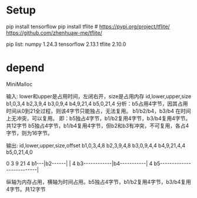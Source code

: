 
# Setup

pip install tensorflow
pip install tflite  # https://pypi.org/project/tflite/  https://github.com/zhenhuaw-me/tflite/ 

pip list:
numpy                        1.24.3
tensorflow                   2.13.1
tflite                       2.10.0

# depend

MiniMalloc

输入:
lower和upper是占用时间，左闭右开，size是占用内存
id,lower,upper,size
b1,0,3,4
b2,3,9,4
b3,0,9,4
b4,9,21,4
b5,0,21,4
分析：b5占用4字节，因其占用时间从0到21全过程，则该4字节只能独占，无法复用。
     b1/b2/b4，b3/b4 在时间上无冲突，可以复用。
即：b5独占4字节，b1/b2复用4字节，b3/b4复用4字节。共12字节
    b5独占4字节，b1/b4复用4字节，但b2和b3有冲突，不可复用，各占4字节，则为16字节。


输出:
id,lower,upper,size,offset
b1,0,3,4,8
b2,3,9,4,8
b3,0,9,4,4
b4,9,21,4,4
b5,0,21,4,0

   0    3        9             21
4  b1---|b2------|             |
4  b3------------|b4-----------|
4  b5--------------------------|

纵轴为内存占用，横轴为时间占用。b5独占4字节，b1/b2复用4字节，b3/b4复用4字节。共12字节

